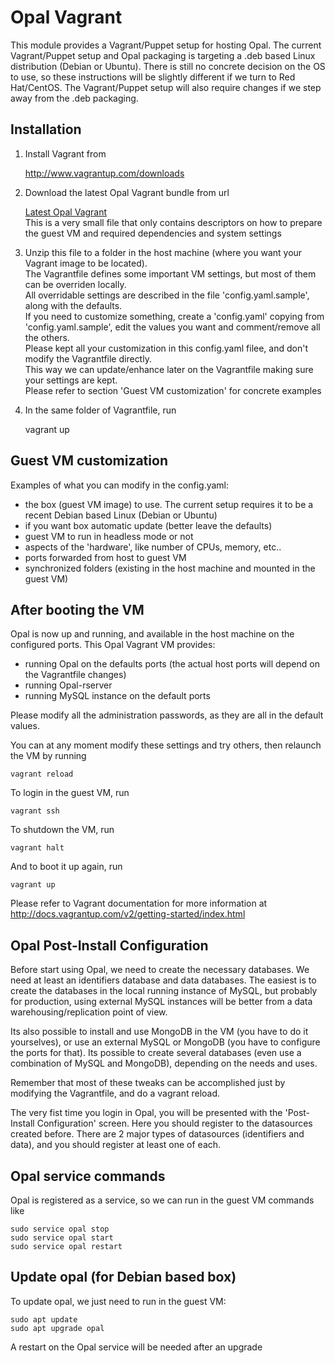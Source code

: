 # Opal Vagrant

This module provides a Vagrant/Puppet setup for hosting Opal.
The current Vagrant/Puppet setup and Opal packaging is targeting a .deb based Linux distribution (Debian or Ubuntu).
There is still no concrete decision on the OS to use, so these instructions will be slightly different if we turn to Red Hat/CentOS.
The Vagrant/Puppet setup will also require changes if we step away from the .deb packaging.

## Installation

1. Install Vagrant from

    http://www.vagrantup.com/downloads
2. Download the latest Opal Vagrant bundle from url

    [Latest Opal Vagrant](http://repo.thehyve.nl/service/local/artifact/maven/redirect?r=snapshots&g=org.obiba.opal&a=opal-vagrant&e=zip&v=LATEST&c=vagrant)<br>
This is a very small file that only contains descriptors on how to prepare the guest VM and required dependencies and system settings<br>
3. Unzip this file to a folder in the host machine (where you want your Vagrant image to be located).<br>
The Vagrantfile defines some important VM settings, but most of them can be overriden locally.<br>
All overridable settings are described in the file 'config.yaml.sample', along with the defaults.<br>
If you need to customize something, create a 'config.yaml' copying from 'config.yaml.sample', edit the values you want and comment/remove all the others.<br>
Please kept all your customization in this config.yaml filee, and don't modify the Vagrantfile directly.<br>
This way we can update/enhance later on the Vagrantfile making sure your settings are kept.<br>
Please refer to section 'Guest VM customization' for concrete examples<br>
4. In the same folder of Vagrantfile, run

    vagrant up


## Guest VM customization

Examples of what you can modify in the config.yaml:
* the box (guest VM image) to use. The current setup requires it to be a recent Debian based Linux (Debian or Ubuntu)
* if you want box automatic update (better leave the defaults)
* guest VM to run in headless mode or not
* aspects of the 'hardware', like number of CPUs, memory, etc..
* ports forwarded from host to guest VM
* synchronized folders (existing in the host machine and mounted in the guest VM)

## After booting the VM

Opal is now up and running, and available in the host machine on the configured ports.
This Opal Vagrant VM provides:
* running Opal on the defaults ports (the actual host ports will depend on the Vagrantfile changes)
* running Opal-rserver
* running MySQL instance on the default ports

Please modify all the administration passwords, as they are all in the default values.

You can at any moment modify these settings and try others, then relaunch the VM by running

    vagrant reload

To login in the guest VM, run

    vagrant ssh

To shutdown the VM, run

    vagrant halt

And to boot it up again, run

    vagrant up

Please refer to Vagrant documentation for more information at
    http://docs.vagrantup.com/v2/getting-started/index.html

## Opal Post-Install Configuration

Before start using Opal, we need to create the necessary databases.
We need at least an identifiers database and data databases.
The easiest is to create the databases in the local running instance of MySQL, but probably for production,
using external MySQL instances will be better from a data warehousing/replication point of view.

Its also possible to install and use MongoDB in the VM (you have to do it yourselves),
or use an external MySQL or MongoDB (you have to configure the ports for that).
Its possible to create several databases (even use a combination of MySQL and MongoDB), depending on the needs and uses.

Remember that most of these tweaks can be accomplished just by modifying the Vagrantfile, and do a vagrant reload.

The very fist time you login in Opal, you will be presented with the 'Post-Install Configuration' screen.
Here you should register to the datasources created before.
There are 2 major types of datasources (identifiers and data), and you should register at least one of each.

## Opal service commands
Opal is registered as a service, so we can run in the guest VM commands like

    sudo service opal stop
    sudo service opal start
    sudo service opal restart

## Update opal (for Debian based box)

To update opal, we just need to run in the guest VM:

    sudo apt update
    sudo apt upgrade opal

A restart on the Opal service will be needed after an upgrade
